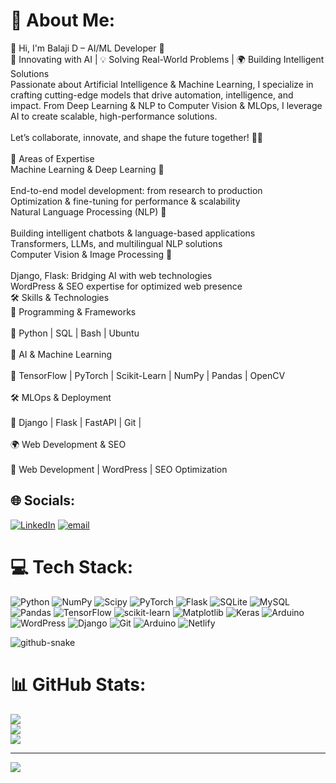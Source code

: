 # 💫 About Me:
👋 Hi, I'm Balaji D – AI/ML Developer 🚀<br>🧠 Innovating with AI | 💡 Solving Real-World Problems | 🌍 Building Intelligent Solutions<br>Passionate about Artificial Intelligence & Machine Learning, I specialize in crafting cutting-edge models that drive automation, intelligence, and impact. From Deep Learning & NLP to Computer Vision & MLOps, I leverage AI to create scalable, high-performance solutions.<br><br>Let’s collaborate, innovate, and shape the future together! 🤖✨<br><br>🔭 Areas of Expertise<br>Machine Learning & Deep Learning 🧠<br><br>End-to-end model development: from research to production<br>Optimization & fine-tuning for performance & scalability<br>Natural Language Processing (NLP) 📖<br><br>Building intelligent chatbots & language-based applications<br>Transformers, LLMs, and multilingual NLP solutions<br>Computer Vision & Image Processing 👀<br><br>Django, Flask: Bridging AI with web technologies<br>WordPress & SEO expertise for optimized web presence<br>🛠 Skills & Technologies<br>🚀 Programming & Frameworks<br><br>🔹 Python | SQL | Bash | Ubuntu<br><br>🧠 AI & Machine Learning<br><br>🔹 TensorFlow | PyTorch | Scikit-Learn | NumPy | Pandas | OpenCV<br><br>🛠 MLOps & Deployment<br><br>🔹 Django | Flask | FastAPI | Git | <br><br>🌍 Web Development & SEO<br><br>🔹 Web Development | WordPress | SEO Optimization


## 🌐 Socials:
[![LinkedIn](https://img.shields.io/badge/LinkedIn-%230077B5.svg?logo=linkedin&logoColor=white)](https://linkedin.com/in/https://www.linkedin.com/feed/update/urn:li:share:7292052796290293760/) [![email](https://img.shields.io/badge/Email-D14836?logo=gmail&logoColor=white)](mailto:balajidevaraj18@gmail.com) 

# 💻 Tech Stack:
![Python](https://img.shields.io/badge/python-3670A0?style=for-the-badge&logo=python&logoColor=ffdd54) ![NumPy](https://img.shields.io/badge/numpy-%23013243.svg?style=for-the-badge&logo=numpy&logoColor=white) ![Scipy](https://img.shields.io/badge/SciPy-%230C55A5.svg?style=for-the-badge&logo=scipy&logoColor=%white) ![PyTorch](https://img.shields.io/badge/PyTorch-%23EE4C2C.svg?style=for-the-badge&logo=PyTorch&logoColor=white) ![Flask](https://img.shields.io/badge/flask-%23000.svg?style=for-the-badge&logo=flask&logoColor=white) ![SQLite](https://img.shields.io/badge/sqlite-%2307405e.svg?style=for-the-badge&logo=sqlite&logoColor=white) ![MySQL](https://img.shields.io/badge/mysql-4479A1.svg?style=for-the-badge&logo=mysql&logoColor=white) ![Pandas](https://img.shields.io/badge/pandas-%23150458.svg?style=for-the-badge&logo=pandas&logoColor=white) ![TensorFlow](https://img.shields.io/badge/TensorFlow-%23FF6F00.svg?style=for-the-badge&logo=TensorFlow&logoColor=white) ![scikit-learn](https://img.shields.io/badge/scikit--learn-%23F7931E.svg?style=for-the-badge&logo=scikit-learn&logoColor=white) ![Matplotlib](https://img.shields.io/badge/Matplotlib-%23ffffff.svg?style=for-the-badge&logo=Matplotlib&logoColor=black) ![Keras](https://img.shields.io/badge/Keras-%23D00000.svg?style=for-the-badge&logo=Keras&logoColor=white) ![Arduino](https://img.shields.io/badge/-Arduino-00979D?style=for-the-badge&logo=Arduino&logoColor=white) ![WordPress](https://img.shields.io/badge/WordPress-%23117AC9.svg?style=for-the-badge&logo=WordPress&logoColor=white) ![Django](https://img.shields.io/badge/django-%23092E20.svg?style=for-the-badge&logo=django&logoColor=white) ![Git](https://img.shields.io/badge/git-%23F05033.svg?style=for-the-badge&logo=git&logoColor=white) ![Arduino](https://img.shields.io/badge/-Arduino-00979D?style=for-the-badge&logo=Arduino&logoColor=white) ![Netlify](https://img.shields.io/badge/netlify-%23000000.svg?style=for-the-badge&logo=netlify&logoColor=#00C7B7)

<picture>
  <source media="(prefers-color-scheme: dark)" srcset="https://raw.githubusercontent.com/tobiasmeyhoefer/tobiasmeyhoefer/output/github-snake-dark.svg" />
  <source media="(prefers-color-scheme: light)" srcset="https://raw.githubusercontent.com/tobiasmeyhoefer/tobiasmeyhoefer/output/github-snake.svg" />
  <img alt="github-snake" src="https://raw.githubusercontent.com/tobiasmeyhoefer/tobiasmeyhoefer/output/github-snake.svg" />
</picture>

# 📊 GitHub Stats:
![](https://github-readme-stats.vercel.app/api?username=Balaji6382&theme=dark&hide_border=false&include_all_commits=true&count_private=false)<br/>
![](https://github-readme-streak-stats.herokuapp.com/?user=Balaji6382&theme=dark&hide_border=false)<br/>
![](https://github-readme-stats.vercel.app/api/top-langs/?username=Balaji6382&theme=dark&hide_border=false&include_all_commits=true&count_private=false&layout=compact)

---
[![](https://visitcount.itsvg.in/api?id=Balaji6382&icon=10&color=0)](https://visitcount.itsvg.in)

<!-- Proudly created with GPRM ( https://gprm.itsvg.in ) -->
